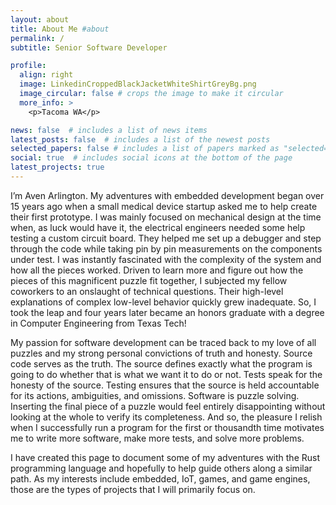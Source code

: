 ```yaml
---
layout: about
title: About Me #about
permalink: /
subtitle: Senior Software Developer

profile:
  align: right
  image: LinkedinCroppedBlackJacketWhiteShirtGreyBg.png
  image_circular: false # crops the image to make it circular
  more_info: >
    <p>Tacoma WA</p>

news: false  # includes a list of news items
latest_posts: false  # includes a list of the newest posts
selected_papers: false # includes a list of papers marked as "selected={true}"
social: true  # includes social icons at the bottom of the page
latest_projects: true
---
```


I’m Aven Arlington. My adventures with embedded development began over 15 years ago when a small medical device startup asked me to help create their first prototype. I was mainly focused on mechanical design at the time when, as luck would have it, the electrical engineers needed some help testing a custom circuit board. They helped me set up a debugger and step through the code while taking pin by pin measurements on the components under test. I was instantly fascinated with the complexity of the system and how all the pieces worked. Driven to learn more and figure out how the pieces of this magnificent puzzle fit together, I subjected my fellow coworkers to an onslaught of technical questions. Their high-level explanations of complex low-level behavior quickly grew inadequate. So, I took the leap and four years later became an honors graduate with a degree in Computer Engineering from Texas Tech!

My passion for software development can be traced back to my love of all puzzles and my strong personal convictions of truth and honesty. Source code serves as the truth. The source defines exactly what the program is going to do whether that is what we want it to do or not. Tests speak for the honesty of the source. Testing ensures that the source is held accountable for its actions, ambiguities, and omissions. Software is puzzle solving. Inserting the final piece of a puzzle would feel entirely disappointing without looking at the whole to verify its completeness. And so, the pleasure I relish when I successfully run a program for the first or thousandth time motivates me to write more software, make more tests, and solve more problems.

I have created this page to document some of my adventures with the Rust programming language and hopefully to help guide others along a similar path. As my interests include embedded, IoT, games, and game engines, those are the types of projects that I will primarily focus on.

<!--
Write about.md text here. Tell the world about yourself. Link to your favorite [subreddit](http://reddit.com). You can put a picture in, too. The code is already in, just name your picture `prof_pic.jpg` and put it in the `img/` folder.

Put your address / P.O. box / other info right below your picture. You can also disable any of these elements by editing `profile` property of the YAML header of your `_pages/about.md`.

Link to your social media connections, too. This theme is set up to use [Font Awesome icons](https://fontawesome.com/) and [Academicons](https://jpswalsh.github.io/academicons/), like the ones below. Add your Facebook, Twitter, LinkedIn, Google Scholar, or just disable all of them.
-->
